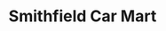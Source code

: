 ---
title: "Smithfield Car Mart"
url: /smithfield/smithfield-car-mart-south-brightleaf-boulevard/
shop: Autohaus
---